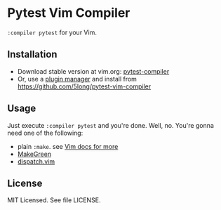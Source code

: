 # Pytest Vim Compiler

`:compiler pytest` for your Vim.

## Installation

* Download stable version at vim.org: [pytest-compiler]
* Or, use a [plugin manager] and install from
  <https://github.com/5long/pytest-vim-compiler>

## Usage

Just execute `:compiler pytest` and you're done.
Well, no. You're gonna need one of the following:

* plain `:make`. see [Vim docs for more][doc make]
* [MakeGreen](https://github.com/reinh/vim-makegreen)
* [dispatch.vim](https://github.com/tpope/vim-dispatch)

## License

MIT Licensed. See file LICENSE.

[pytest-compiler]: http://www.vim.org/scripts/script.php?script_id=4508
[plugin manager]: http://vim-scripts.org/vim/tools.html
[doc make]: http://vimdoc.sourceforge.net/htmldoc/usr_30.html#30.1
